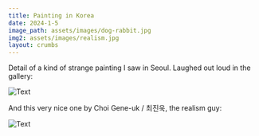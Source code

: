```yaml
---
title: Painting in Korea
date: 2024-1-5
image_path: assets/images/dog-rabbit.jpg
img2: assets/images/realism.jpg
layout: crumbs
---
```


Detail of a kind of strange painting I saw in Seoul. Laughed out loud in the gallery:

<img src="{{ page.image_path | relative_url | resize: page.image_resize }}" alt="Text" />

And this very nice one by Choi Gene-uk / 최진욱, the realism guy:

<img src="{{ page.img2 | relative_url | resize: page.image_resize }}" alt="Text" />
